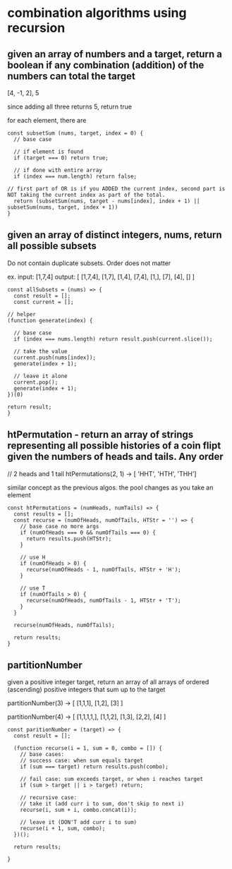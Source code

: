 # combination algorithms using recursion

## given an array of numbers and a target, return a boolean if any combination (addition) of the numbers can total the target

[4, -1, 2], 5

since adding all three returns 5, return true

for each element, there are

```
const subsetSum (nums, target, index = 0) {
  // base case

  // if element is found
  if (target === 0) return true;

  // if done with entire array
  if (index === num.length) return false;

// first part of OR is if you ADDED the current index, second part is NOT taking the current index as part of the total.
  return (subsetSum(nums, target - nums[index], index + 1) || subsetSum(nums, target, index + 1))
}
```

## given an array of distinct integers, nums, return all possible subsets

Do not contain duplicate subsets. Order does not matter

ex. input: [1,7,4]
output:
[
[1,7,4], [1,7], [1,4], [7,4], [1,], [7], [4], []
]

```
const allSubsets = (nums) => {
  const result = [];
  const current = [];

// helper
(function generate(index) {

  // base case
  if (index === nums.length) return result.push(current.slice());

  // take the value
  current.push(nums[index]);
  generate(index + 1);

  // leave it alone
  current.pop();
  generate(index + 1);
})(0)

return result;
}
```

## htPermutation - return an array of strings representing all possible histories of a coin flipt given the numbers of heads and tails. Any order

// 2 heads and 1 tail
htPermutations(2, 1) -> [ 'HHT', 'HTH', 'THH']

similar concept as the previous algos. the pool changes as you take an element

```
const htPermutations = (numHeads, numTails) => {
  const results = [];
  const recurse = (numOfHeads, numOfTails, HTStr = '') => {
    // base case no more args
    if (numOfHeads === 0 && numOfTails === 0) {
      return results.push(HTStr);
    }

    // use H
    if (numOfHeads > 0) {
      recurse(numOfHeads - 1, numOfTails, HTStr + 'H');
    }

    // use T
    if (numOfTails > 0) {
      recurse(numOfHeads, numOfTails - 1, HTStr + 'T');
    }
  }

  recurse(numOfHeads, numOfTails);

  return results;
}

```

## partitionNumber

given a positive integer target, return an array of all arrays of ordered (ascending) positive integers that sum up to the target

partitionNumber(3) -> [
[1,1,1],
[1,2],
[3]
]

partitionNumber(4) -> [
[1,1,1,1,],
[1,1,2],
[1,3],
[2,2],
[4]
]

```
const paritionNumber = (target) => {
  const result = [];

  (function recurse(i = 1, sum = 0, combo = []) {
    // base cases:
    // success case: when sum equals target
    if (sum === target) return results.push(combo);

    // fail case: sum exceeds target, or when i reaches target
    if (sum > target || i > target) return;

    // recursive case:
    // take it (add curr i to sum, don't skip to next i)
    recurse(i, sum + i, combo.concat(i));

    // leave it (DON'T add curr i to sum)
    recurse(i + 1, sum, combo);
  })();

  return results;

}
```
